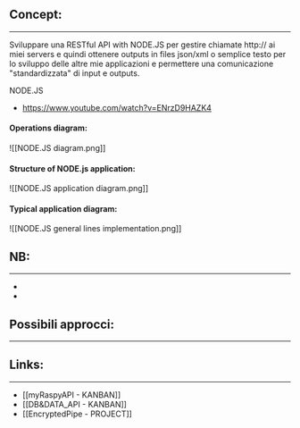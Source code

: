 ## Concept: 
---
Sviluppare una RESTful API with NODE.JS per gestire chiamate http:// ai miei servers e quindi ottenere outputs in files json/xml o semplice testo per lo sviluppo delle altre mie applicazioni e permettere una comunicazione "standardizzata" di input e outputs.

NODE.JS
- https://www.youtube.com/watch?v=ENrzD9HAZK4

#### Operations diagram:

![[NODE.JS diagram.png]]
#### Structure of NODE.js application:

![[NODE.JS application diagram.png]]
#### Typical application diagram:

![[NODE.JS general lines implementation.png]]
## NB:
---
- 
- 

## Possibili approcci:
---


## Links:
---
- [[myRaspyAPI - KANBAN]]
- [[DB&DATA_API - KANBAN]]
- [[EncryptedPipe - PROJECT]]